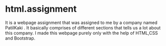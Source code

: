 # html.assignment
It is a webpage assignment that was assigned to me by a company named PatilKaki . It  basically comprises of different sections that tells us a lot about this company. I made this webpage purely only with the help of HTML,CSS and Bootstrap.
